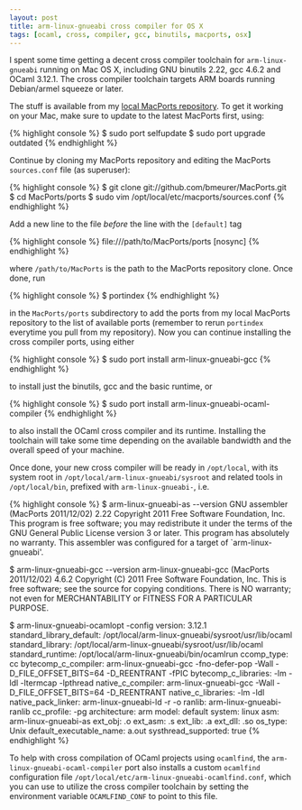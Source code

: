```yaml
---
layout: post
title: arm-linux-gnueabi cross compiler for OS X
tags: [ocaml, cross, compiler, gcc, binutils, macports, osx]
---
```


I spent some time getting a decent cross compiler toolchain for `arm-linux-gnueabi` running on Mac OS X, including GNU binutils 2.22, gcc 4.6.2 and OCaml 3.12.1. The cross compiler toolchain targets ARM boards running Debian/armel squeeze or later.

The stuff is available from my [local MacPorts repository](https://github.com/bmeurer/MacPorts). To get it working on your Mac, make sure to update to the latest MacPorts first, using:

{% highlight console %}
$ sudo port selfupdate
$ sudo port upgrade outdated
{% endhighlight %}

Continue by cloning my MacPorts repository and editing the MacPorts `sources.conf` file (as superuser):

{% highlight console %}
$ git clone git://github.com/bmeurer/MacPorts.git
$ cd MacPorts/ports
$ sudo vim /opt/local/etc/macports/sources.conf
{% endhighlight %}

Add a new line to the file *before* the line with the `[default]` tag

{% highlight console %}
file:///path/to/MacPorts/ports [nosync]
{% endhighlight %}

where `/path/to/MacPorts` is the path to the MacPorts repository clone. Once done, run

{% highlight console %}
$ portindex
{% endhighlight %}

in the `MacPorts/ports` subdirectory to add the ports from my local MacPorts repository to the list of available ports (remember to rerun `portindex` everytime you pull from my repository). Now you can continue installing the cross compiler ports, using either

{% highlight console %}
$ sudo port install arm-linux-gnueabi-gcc
{% endhighlight %}

to install just the binutils, gcc and the basic runtime, or

{% highlight console %}
$ sudo port install arm-linux-gnueabi-ocaml-compiler
{% endhighlight %}

to also install the OCaml cross compiler and its runtime. Installing the toolchain will take some time depending on the available bandwidth and the overall speed of your machine.

Once done, your new cross compiler will be ready in `/opt/local`, with its system root in `/opt/local/arm-linux-gnueabi/sysroot` and related tools in `/opt/local/bin`, prefixed with `arm-linux-gnueabi-`, i.e.

{% highlight console %}
$ arm-linux-gnueabi-as --version
GNU assembler (MacPorts 2011/12/02) 2.22
Copyright 2011 Free Software Foundation, Inc.
This program is free software; you may redistribute it under the terms of
the GNU General Public License version 3 or later.
This program has absolutely no warranty.
This assembler was configured for a target of `arm-linux-gnueabi'.

$ arm-linux-gnueabi-gcc --version
arm-linux-gnueabi-gcc (MacPorts 2011/12/02) 4.6.2
Copyright (C) 2011 Free Software Foundation, Inc.
This is free software; see the source for copying conditions.  There is NO
warranty; not even for MERCHANTABILITY or FITNESS FOR A PARTICULAR PURPOSE.

$ arm-linux-gnueabi-ocamlopt -config
version: 3.12.1
standard_library_default: /opt/local/arm-linux-gnueabi/sysroot/usr/lib/ocaml
standard_library: /opt/local/arm-linux-gnueabi/sysroot/usr/lib/ocaml
standard_runtime: /opt/local/arm-linux-gnueabi/bin/ocamlrun
ccomp_type: cc
bytecomp_c_compiler: arm-linux-gnueabi-gcc -fno-defer-pop -Wall -D_FILE_OFFSET_BITS=64 -D_REENTRANT -fPIC
bytecomp_c_libraries: -lm  -ldl -ltermcap -lpthread
native_c_compiler: arm-linux-gnueabi-gcc -Wall -D_FILE_OFFSET_BITS=64 -D_REENTRANT
native_c_libraries: -lm  -ldl
native_pack_linker: arm-linux-gnueabi-ld -r  -o 
ranlib: arm-linux-gnueabi-ranlib
cc_profile: -pg
architecture: arm
model: default
system: linux
asm: arm-linux-gnueabi-as
ext_obj: .o
ext_asm: .s
ext_lib: .a
ext_dll: .so
os_type: Unix
default_executable_name: a.out
systhread_supported: true
{% endhighlight %}

To help with cross compilation of OCaml projects using `ocamlfind`, the `arm-linux-gnueabi-ocaml-compiler` port also installs a custom `ocamlfind` configuration file `/opt/local/etc/arm-linux-gnueabi-ocamlfind.conf`, which you can use to utilize the cross compiler toolchain by setting the environment variable `OCAMLFIND_CONF` to point to this file.
